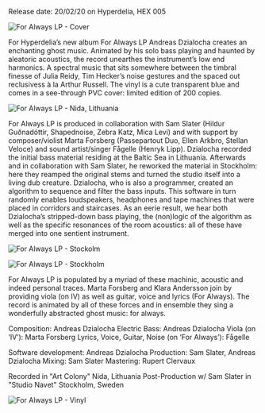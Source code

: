 Release date: 20/02/20 on Hyperdelia, HEX 005

![For Always LP - Cover](/for-always-lp/for-always-lp.jpg)

For Hyperdelia’s new album For Always LP Andreas Dzialocha creates an enchanting ghost music. Animated by his solo bass playing and haunted by aleatoric acoustics, the record unearthes the instrument’s low end harmonics. A spectral music that sits somewhere between the timbral finesse of Julia Reidy, Tim Hecker’s noise gestures and the spaced out reclusivess à la Arthur Russell. The vinyl is a cute transparent blue and comes in a see-through PVC cover: limited edition of 200 copies.

![For Always LP - Nida, Lithuania](/for-always-lp/for-always-lp-nida.jpg)

For Always LP is produced in collaboration with Sam Slater (Hildur Guðnadóttir, Shapednoise, Zebra Katz, Mica Levi) and with support by composer/violist Marta Forsberg (Passepartout Duo, Ellen Arkbro, Stellan Veloce) and sound artist/singer Fågelle (Henryk Lipp).
Dzialocha recorded the initial bass material residing at the Baltic Sea in Lithuania. Afterwards and in collaboration with Sam Slater, he reworked the material in Stockholm: here they reamped the original stems and turned the studio itself into a living dub creature. Dzialocha, who is also a programmer, created an algorithm to sequence and filter the bass inputs. This software in turn randomly enables loudspeakers, headphones and tape machines that were placed in corridors and staircases. As an eerie result, we hear both Dzialocha’s stripped-down bass playing, the (non)logic of the algorithm as well as the specific resonances of the room acoustics: all of these have merged into one sentient instrument.

![For Always LP - Stockolm](/for-always-lp/for-always-lp-stockholm-1.jpg)

![For Always LP - Stockholm](/for-always-lp/for-always-lp-stockholm-2.jpg)

For Always LP is populated by a myriad of these machinic, acoustic and indeed personal traces. Marta Forsberg and Klara Andersson join by providing viola (on IV) as well as guitar, voice and lyrics (For Always). The record is animated by all of these forces and in ensemble they sing a wonderfully abstracted ghost music: for always.

Composition: Andreas Dzialocha
Electric Bass: Andreas Dzialocha
Viola (on ‘IV’): Marta Forsberg
Lyrics, Voice, Guitar, Noise (on ‘For Always’): Fågelle

Software development: Andreas Dzialocha
Production: Sam Slater, Andreas Dzialocha
Mixing: Sam Slater
Mastering: Rupert Clervaux

Recorded in "Art Colony" Nida, Lithuania
Post-Production w/ Sam Slater in "Studio Navet" Stockholm, Sweden

![For Always LP - Vinyl](/for-always-lp/for-always-lp-vinyl.jpg)
